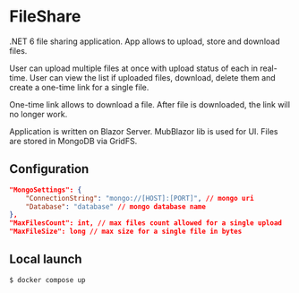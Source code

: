 # FileShare

.NET 6 file sharing application. App allows to upload, store and download files.

User can upload multiple files at once with upload status of each in real-time. User can view the list if uploaded files, download, delete them and create a one-time link for a single file.

One-time link allows to download a file. After file is downloaded, the link will no longer work.

Application is written on Blazor Server. MubBlazor lib is used for UI. Files are stored in MongoDB via GridFS.

## Configuration

```json
"MongoSettings": {
    "ConnectionString": "mongo://[HOST]:[PORT]", // mongo uri
    "Database": "database" // mongo database name
},
"MaxFilesCount": int, // max files count allowed for a single upload
"MaxFileSize": long // max size for a single file in bytes
```

## Local launch

```bash
$ docker compose up
```